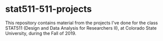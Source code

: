 # stat511-511-projects
This repository contains material from the projects I've done for the class STAT511 (Design and Data Analysis for Researchers II), at Colorado State University, during the Fall of 2019.
